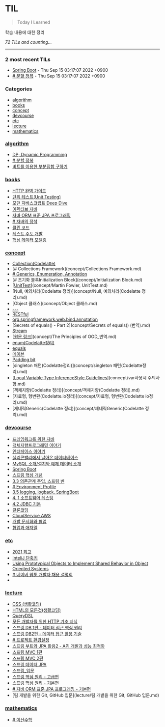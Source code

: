 # TIL
> Today I Learned

학습 내용에 대한 정리


_72 TILs and counting..._

---

### 2 most recent TILs

- [Spring Boot](devcourse/3.1.스프링부트_시작.md) - Thu Sep 15 03:17:07 2022 +0900
- [﻿# 분할 정복](algorithm/분할_정복.md) - Thu Sep 15 03:17:07 2022 +0900

### Categories

- [algorithm](#algorithm)
- [books](#books)
- [concept](#concept)
- [devcourse](#devcourse)
- [etc](#etc)
- [lecture](#lecture)
- [mathematics](#mathematics)

### [algorithm](#algorithm)
- [DP; Dynamic Programming](algorithm/Dynamic_Programming.md)
- [﻿# 분할 정복](algorithm/분할_정복.md)
- [비트를 이용한 부분집합 구하기](algorithm/비트를_이용한_부분집합_구하기.md)

### [books](#books)
- [HTTP 완벽 가이드](books/HTTP_완벽_가이드.md)
- [단위 테스트(Unit Testing)](books/단위_테스트.md)
- [모던 자바스크립트 Deep Dive](books/모던_자바스크립트_Deep_Dive.md)
- [이펙티브 자바](books/이펙티브_자바.md)
- [자바 ORM 표준 JPA 프로그래밍](books/자바_ORM_표준_JPA_프로그래밍.md)
- [﻿# 자바의 정석](books/자바의_정석.md)
- [클린 코드](books/클린_코드.md)
- [테스트 주도 개발](books/테스트_주도_개발.md)
- [핵심 데이터 모델링](books/핵심_데이터_모델링.md)

### [concept](#concept)
- [Collection(Codelatte)](concept/Collection(Codelatte).md)
- [﻿# Collections Framework](concept/Collections Framework.md)
- [﻿# Generics, Enumeration, Annotation](concept/Generics,Enumeration,Annotation.md)
- [# 초기화 블록Initialization Block](concept/Initialization Block.md)
- [[UnitTest](https://martinfowler.com/bliki/UnitTest.html)](concept/Martin Fowler, UnitTest.md)
- [Null, 예외처리(Codelatte 정리)](concept/Null, 예외처리(Codelatte 정리).md)
- [Object 클래스](concept/Object 클래스.md)
- [---](concept/Optional.md)
- [RESTful](concept/RESTful.md)
- [org.springframework.web.bind.annotation](concept/RequestParam.md)
- [Secrets of equals() - Part 2](concept/Secrets of equals() (번역).md)
- [Stream<T>](concept/Stream.md)
- [[원문 링크](http://www.butunclebob.com/ArticleS.UncleBob.PrinciplesOfOod)](concept/The Principles of OOD_번역.md)
- [enum(Codelatte정리)](concept/enum(Codelatte정리).md)
- [equals](concept/equals.md)
- [메이븐](concept/maven.md)
- [Padding bit](concept/padding_bit.md)
- [singleton 패턴(Codelatte정리)](concept/singleton 패턴(Codelatte정리).md)
- [[Local Variable Type InferenceStyle Guidelines](http://openjdk.java.net/projects/amber/guides/lvti-style-guide)](concept/var사용시 주의사항.md)
- [객체지향(Codelatte 정리)](concept/객체지향(Codelatte 정리).md)
- [자료형, 형변환(Codelatte.io정리)](concept/자료형, 형변환(Codelatte io정리).md)
- [제네릭Generic(Codelatte 정리)](concept/제네릭Generic(Codelatte 정리).md)

### [devcourse](#devcourse)
- [프레임워크를 위한 자바](devcourse/1.1.프레임워크를_위한_자바.md)
- [객체지향프로그래밍 이야기](devcourse/1.2.객체지향_프로그래밍_이야기.md)
- [인터페이스 이야기](devcourse/1.3.인터페이스_이야기.md)
- [실리콘밸리에서 날아온 데이터베이스](devcourse/2.1.데이터베이스_시스템_소개.md)
- [MySQL 소개/설치와 예제 데이터 소개](devcourse/2.2.MySQL_소개.md)
- [Spring Boot](devcourse/3.1.스프링부트_시작.md)
- [스프링 핵심 개념](devcourse/3.2.스프링_핵심_개념.md)
- [3.3 의존관계 주입, 스프링 빈](devcourse/3.3.의존관계_주입,스프링_빈.md)
- [# Environment Profile](devcourse/3.4.환경설정.md)
- [3.5 logging, logback, SpringBoot](devcourse/3.5.logging,logback,SpringBoot.md)
- [4. 1 소프트웨어 테스팅](devcourse/4.1.소프트웨어_테스팅.md)
- [4.2 JDBC 기본](devcourse/4.2.JDBC_알아보기.md)
- [클론코딩](devcourse/6.클론코딩.md)
- [CloudService AWS](devcourse/CloudService_AWS.md)
- [개발 문서화와 협업](devcourse/개발_문서화와_협업.md)
- [협업과 애자일](devcourse/협업과_애자일.md)

### [etc](#etc)
- [2021 회고](etc/2021회고.md)
- [InteliJ 단축키](etc/InteliJ_단축키.md)
- [Using Prototypical Objects to Implement Shared Behavior in Object Oriented Systems](etc/Using_Prototypical_Objects_to_Implement_Shared_Behavior_in_Obiect_Oriented_Systems.md)
- [﻿# 네이버 웹툰 개발자 채용 설명회](etc/네이버_웹툰_개발자_채용_설명회.md)
- [﻿](etc/정보처리기사_실기.md)

### [lecture](#lecture)
- [CSS (생활코딩)](lecture/CSS(생활코딩).md)
- [HTML의 모든것(생활코딩)](lecture/HTML의_모든것(생활코딩).md)
- [QueryDSL](lecture/QueryDSL.md)
- [모든 개발자를 위한 HTTP 기초 지식](lecture/모든_개발자를_위한_HTTP_기초_지식.md)
- [스프링 DB 1편 - 데이터 접근 핵심 원리](lecture/스프링_DB1편.md)
- [스프링 DB2편 - 데이터 접근 활용 기술](lecture/스프링_DB2편.md)
- [# 프로젝트 환경설정](lecture/스프링_JPA_활용1.md)
- [스프링 부트와 JPA 활용2 - API 개발과 성능 최적화](lecture/스프링_JPA_활용2.md)
- [스프링 MVC 1편](lecture/스프링_MVC_1편.md)
- [스프링 MVC 2편](lecture/스프링_MVC_2편.md)
- [스프링 데이터 JPA](lecture/스프링_데이터_JPA.md)
- [스프링_입문](lecture/스프링_입문.md)
- [스프링 핵심 원리 - 고급편](lecture/스프링_핵심_원리_고급편.md)
- [스프링 핵심 원리 - 기본편](lecture/스프링_핵심_원리_기본편.md)
- [﻿# 자바 ORM 표준 JPA 프로그래밍 - 기본편](lecture/자바_ORM_표준_JPA_프로그래밍_기본편.md)
- [팀 개발을 위한 Git, GitHub 입문](lecture/팀 개발을 위한 Git, GitHub 입문.md)

### [mathematics](#mathematics)
- [﻿# 이산수학](mathematics/이산수학.md)


